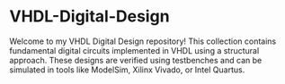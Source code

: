 # VHDL-Digital-Design
Welcome to my VHDL Digital Design repository! This collection contains fundamental digital circuits implemented in VHDL using a structural approach. These designs are verified using testbenches and can be simulated in tools like ModelSim, Xilinx Vivado, or Intel Quartus.
